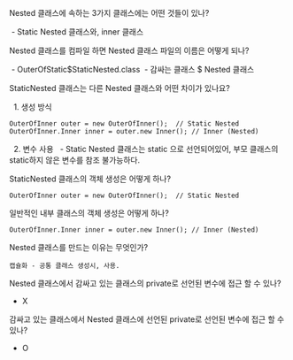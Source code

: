 Nested 클래스에 속하는 3가지 클래스에는 어떤 것들이 있나?

&nbsp;- Static Nested 클래스와, inner 클래스

Nested 클래스를 컴파일 하면 Nested 클래스 파일의 이름은 어떻게 되나?

&nbsp;- OuterOfStatic$StaticNested.class
&nbsp;- 감싸는 클래스 $ Nested 클래스

StaticNested 클래스는 다른 Nested 클래스와 어떤 차이가 있나요?

&nbsp; 1. 생성 방식 
```
OuterOfInner outer = new OuterOfInner();  // Static Nested
OuterOfInner.Inner inner = outer.new Inner(); // Inner (Nested)
```
&nbsp; 2. 변수 사용
&nbsp;  - Static Nested 클래스는 static 으로 선언되어있어, 부모 클래스의 static하지 않은 변수를 참조 불가능하다. 

StaticNested 클래스의 객체 생성은 어떻게 하나?

```
OuterOfInner outer = new OuterOfInner();  // Static Nested
```

일반적인 내부 클래스의 객체 생성은 어떻게 하나?

```
OuterOfInner.Inner inner = outer.new Inner(); // Inner (Nested)
```

Nested 클래스를 만드는 이유는 무엇인가?

```
캡슐화 - 공통 클래스 생성시, 사용.
```

Nested 클래스에서 감싸고 있는 클래스의 private로 선언된 변수에 접근 할 수 있나?

- X

감싸고 있는 클래스에서 Nested 클래스에 선언된 private로 선언된 변수에 접근 할 수 있나?

- O
